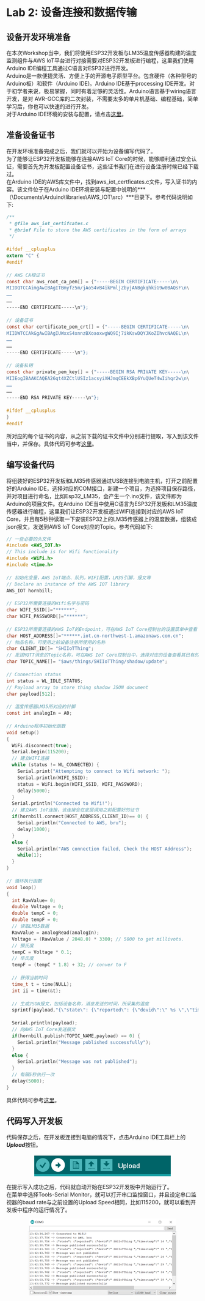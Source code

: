 # Lab 2: 设备连接和数据传输

## 设备开发环境准备
在本次Workshop当中，我们将使用ESP32开发板与LM35温度传感器构建的温度监测组件与AWS IoT平台进行对接需要对ESP32开发板进行编程，这里我们使用Arduino IDE编程工具通过C语言对ESP32进行开发。<br>
Arduino是一款便捷灵活、方便上手的开源电子原型平台。包含硬件（各种型号的Arduino板）和软件（Arduino IDE)。Arduino IDE基于processing IDE开发。对于初学者来说，极易掌握，同时有着足够的灵活性。Arduino语言基于wiring语言开发，是对 AVR-GCC库的二次封装，不需要太多的单片机基础、编程基础，简单学习后，你也可以快速的进行开发。<br>
对于Arduino IDE环境的安装与配置，请点击[这里](https://github.com/steelren/aws_iot_core_workshop/blob/master/arduino.env.md)。<br>

## 准备设备证书
在开发环境准备完成之后，我们就可以开始为设备编写代码了。<br>
为了能够让ESP32开发板能够在连接AWS IoT Core的时候，能够顺利通过安全认证，需要首先为开发板配置设备证书，这些证书我们在进行设备注册时候已经下载过。<br>
在Arduino IDE的AWS库文件中，找到aws_iot_certficates.c文件，写入证书的内容。该文件位于在Arduino IDE环境安装与配置中说明的***（\Documents\Arduino\libraries\AWS_IOT\src）***目录下。参考代码说明如下:<br>
```C
/**
 * @file aws_iot_certifcates.c
 * @brief File to store the AWS certificates in the form of arrays
 */

#ifdef __cplusplus
extern "C" {
#endif

// AWS CA根证书
const char aws_root_ca_pem[] = {"-----BEGIN CERTIFICATE-----\n\
MIIDQTCCAimgAwIBAgITBmyfz5m/jAo54vB4ikPmljZbyjANBgkqhkiG9w0BAQsF\n\
……
……
-----END CERTIFICATE-----\n"};

// 设备证书
const char certificate_pem_crt[] = {"-----BEGIN CERTIFICATE-----\n\
MIIDWTCCAkGgAwIBAgIUWxxS4xnnzBXoaoxwgWQ9Ij7ikKswDQYJKoZIhvcNAQEL\n\
……
……
-----END CERTIFICATE-----\n"};

// 设备私钥
const char private_pem_key[] = {"-----BEGIN RSA PRIVATE KEY-----\n\
MIIEogIBAAKCAQEA26qt4XZCtlUSIz1acsyiXHJmqCEEkXBp6YuQUeT4wIihqr2w\n\
……
……
-----END RSA PRIVATE KEY-----\n"};

#ifdef __cplusplus
}
#endif
```
所对应的每个证书的内容，从之前下载的证书文件中分别进行提取，写入到该文件当中，并保存。具体代码可参考[这里](https://github.com/steelren/aws_iot_core_workshop/blob/master/code/aws_iot_certficates.c)。<br>

## 编写设备代码
将组装好的ESP32开发板和LM35传感器通过USB连接到电脑主机，打开之前配置好的Arduino IDE，选择对应的COM接口，新建一个项目，为选择项目保存路径，并对项目进行命名，比如Esp32_LM35，会产生一个.ino文件，该文件即为Arduino的项目文件。在Arduino IDE当中使用C语言为ESP32开发板和LM35温度传感器进行编程，这里我们让ESP32开发板通过WIFI连接到对应的AWS IoT Core，并且每5秒钟读取一下安装ESP32上的LM35传感器上的温度数据，组装成json报文，发送到AWS IoT Core对应的Topic。参考代码如下:<br>
```C
// 一些必要的头文件
#include <AWS_IOT.h>
// This include is for Wifi functionality
#include <WiFi.h>
#include <time.h>

// 初始化变量，AWS IoT端点、队列，WIFI配置，LM35引脚，报文等
// Declare an instance of the AWS IOT library
AWS_IOT hornbill;

// ESP32所需要连接的Wifi名字与密码
char WIFI_SSID[]="******";
char WIFI_PASSWORD[]="******";

// ESP32所需要连接的AWS IoT的Endpoint，可在AWS IoT Core控制台的设置菜单中查看
char HOST_ADDRESS[]="******.iot.cn-northwest-1.amazonaws.com.cn";
// 物品名称，可使用之前设备注册所使用的名称
char CLIENT_ID[]= "SHIIoTThing";
// 发送MQTT消息的Topic名称，可在AWS IoT Core控制台中，选择对应的设备查看其已有的影子Topic，也可以使用自定义的Topic
char TOPIC_NAME[]= "$aws/things/SHIIoTThing/shadow/update";

// Connection status
int status = WL_IDLE_STATUS;
// Payload array to store thing shadow JSON document
char payload[512];

// 温度传感器LM35所对应的针脚
const int analogIn = A0;

// Arduino程序初始化函数
void setup()
{
  WiFi.disconnect(true);
  Serial.begin(115200);
  // 建立WIFI连接
  while (status != WL_CONNECTED) {
    Serial.print("Attempting to connect to Wifi network: ");
    Serial.println(WIFI_SSID);
    status = WiFi.begin(WIFI_SSID, WIFI_PASSWORD);
    delay(5000);
  }
  Serial.println("Connected to Wifi!");
  // 建立AWS IoT连接，该连接会在底层调用之前配置好的证书
  if(hornbill.connect(HOST_ADDRESS,CLIENT_ID)== 0) {
    Serial.println("Connected to AWS, bru");
    delay(1000);
  }
  else {
    Serial.println("AWS connection failed, Check the HOST Address");
    while(1);
  }
}

// 循环执行函数
void loop()
{   
  int RawValue= 0;
  double Voltage = 0;
  double tempC = 0;
  double tempF = 0;
  // 读取LM35数据
  RawValue = analogRead(analogIn);
  Voltage = (RawValue / 2048.0) * 3300; // 5000 to get millivots.
  // 摄氏度
  tempC = Voltage * 0.1;
  // 华氏度
  tempF = (tempC * 1.8) + 32; // conver to F

  // 获得当前时间
  time_t t = time(NULL);
  int ii = time(&t);

  // 生成JSON报文，包括设备名称，消息发送的时间，所采集的温度
  sprintf(payload,"{\"state\": {\"reported\": {\"devid\":\" %s \",\"timestamp\":\" %d \",\"temperature\":\" %f \"}}}",CLIENT_ID, ii, tempC);
  
  Serial.println(payload);
  // 向AWS IoT Core发送报文
  if(hornbill.publish(TOPIC_NAME,payload) == 0) {
    Serial.println("Message published successfully");
  }
  else {
    Serial.println("Message was not published");
  }
  // 每隔5秒执行一次
  delay(5000);  
}
```
具体代码可参考[这里](https://github.com/steelren/aws_iot_core_workshop/blob/master/code/Esp32_LM35.ino)。<br>

## 代码写入开发板
代码保存之后，在开发板连接到电脑的情况下，点击Arduino IDE工具栏上的***Upload***按钮。<br>
<p align="center"> 
<img src="./pics/lab2/arduinoupload.png">
</p>
在提示写入成功之后，代码就自动开始在ESP32开发板中开始运行了。<br>
在菜单中选择Tools-Serial Monitor，就可以打开串口监控窗口，并且设定串口监视器的baud rate与之前设置的Upload Speed相同，比如115200，就可以看到开发板中程序的运行情况了。<br>
<p align="center"> 
<img src="./pics/lab2/serialmonitor.png">
</p>

